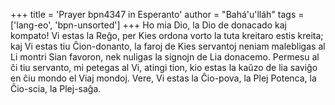 +++
title = 'Prayer bpn4347 in Esperanto'
author = "Bahá'u'lláh"
tags = ['lang-eo', 'bpn-unsorted']
+++
Ho mia Dio, la Dio de donacado kaj kompato! Vi estas la Reĝo, per Kies ordona vorto la tuta kreitaro estis kreita; kaj Vi estas tiu Ĉion-donanto, la faroj de Kies servantoj neniam malebligas al Li montri Sian favoron, nek nuligas la signojn de Lia donacemo. Permesu al ĉi tiu servanto, mi petegas al Vi, atingi tion, kio estas la kaŭzo de lia saviĝo en ĉiu mondo el Viaj mondoj. Vere, Vi estas la Ĉio-pova, la Plej Potenca, la Ĉio-scia, la Plej-saĝa.
